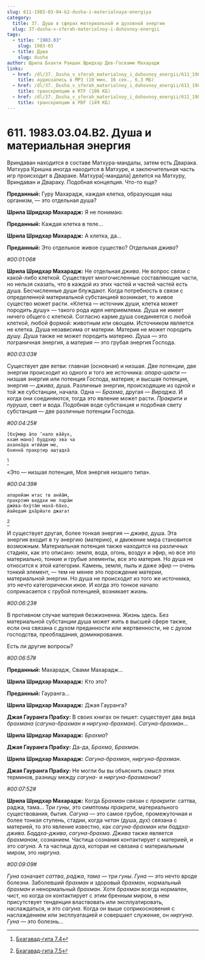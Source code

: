```yaml
---
slug: 611-1983-03-04-b2-dusha-i-materialnaya-energiya
category:
  title: 37. Душа в сферах материальной и духовной энергии
  slug: 37-dusha-v-sferah-materialnoy-i-duhovnoy-energii
tags:
  - title: "1983.03"
    slug: 1983-03
  - title: Душа
    slug: dusha
author: Шрила Бхакти Ракшак Шридхар Дев-Госвами Махарадж
links:
  - href: /dl/37._Dusha_v_sferah_materialnoy_i_duhovnoy_energii/611_1983.03.04.B2_SridharMj_Dusha_i_materialnaya_energiya.mp3
    title: аудиозапись в MP3 (10 мин. 16 сек., 6,3 МБ)
  - href: /dl/37._Dusha_v_sferah_materialnoy_i_duhovnoy_energii/611_1983.03.04.B2_SridharMj_Dusha_i_materialnaya_energiya.rtf
    title: транскрипцию в RTF (106 КБ)
  - href: /dl/37._Dusha_v_sferah_materialnoy_i_duhovnoy_energii/611_1983.03.04.B2_SridharMj_Dusha_i_materialnaya_energiya.pdf
    title: транскрипцию в PDF (149 КБ)
---
```


# 611. 1983.03.04.B2. Душа и материальная энергия

Вриндаван находится в составе Матхура-мандалы, затем есть Дварака. Матхура Кришна иногда находится в Матхуре, и заключительная часть игр происходит в Двараке. Матхура[-мандала] делится на Матхуру, Вриндаван и Двараку. Подобная концепция. Что-то еще?

**Преданный:** Гуру Махарадж, каждая клетка, образующая наш организм, — это отдельная душа?

**Шрила Шридхар Махарадж:** Я не понимаю.

**Преданный:** Каждая клетка в теле…

**Шрила Шридхар Махарадж:** А клетка, да…

**Преданный:** Это отдельное живое существо? Отдельная *джива*?

*#00:01:06#*

**Шрила Шридхар Махарадж:** Не отдельная *джива*. Не вопрос связи с какой-либо клеткой. Существует многочисленные составляющие части, но нельзя сказать, что в каждой из этих частей и частей частей есть душа. Бесчисленные души блуждают. Когда потребность в связи с определенной материальной субстанцией возникает, то живое существо может расти. «Клетка — источник души, клетка может породить душу» — такого рода идея неприемлема. Душа не имеет ничего общего с клеткой. Согласно карме душа соединяется с любой клеткой, любой формой: животным или овощем. Источником является не клетка. Душа независима от материи. Материя не может породить душу. Душа также не может породить материю. Душа — это пограничная энергия, а материя — это грубая энергия Господа.

*#00:03:03#*

Существует две ветви: главная (основная) и низшая. Две потенции, две энергии происходит из одного и того же источника: *апара-шакти* — низшая энергия или потенция Господа, материя; и высшая потенция, энергия — *джива*, душа. Различные энергии, происходящие из одной и той же субстанции, начала. Одна — *Брахма*, другая — *Вираджа*. И когда они соединяются, тогда это явление может расти. *Пракрити* и *пуруша*, свет и вода. Подобная воде субстанция и подобная свету субстанция — две различные потенции Господа.

*#00:04:25#*

    [бхӯмир а̄по ’нало ва̄йух̣,
    кхам̇ мано] буддхир эва ча
    ахан̇ка̄ра итӣйам̇ ме,
    бхинна̄ пракр̣тир аш̣т̣адха̄
[^_ftn1]

«Это — низшая потенция, Моя энергия низшего типа».

*#00:04:39#*

    апарейам итас тв анйа̄м̇,
    пракр̣тим̇ виддхи ме пара̄м
    джӣва-бхӯта̄м̇ маха̄-ба̄хо,
    йайедам̇ дха̄рйате джагат
[^_ftn2]

И существует другая, более тонкая энергия — *джива*, душа. Эта энергия входит в ту энергию (материю), и движение мира становится возможным. Материальная потенция также находится на различных стадиях, как это описано: земля, вода, огонь, воздух и эфир, но все это материально, тонкие и грубые элементы, все это материя. Но душа не относится к этой категории. Камень, земля, пыль и даже эфир — очень тонкий элемент, — тем не менее это порождение материи, материальной энергии. Но душа не происходит из того же источника, это нечто категорически иное. И когда это тонкое начало соприкасается с грубой потенцией, возникает жизнь.

*#00:06:23#*

В противном случае материя безжизненна. Жизнь здесь. Без материальной субстанции душа может жить в высшей сфере также, если она связана с духом преданности или жертвенности, не с духом господства, преобладания, доминирования.

Есть ли другие вопросы?

*#00:06:57#*

**Преданный:** Махарадж, Свами Махарадж…

**Шрила Шридхар Махарадж:** Кто это?

**Преданный:** Гауранга…

**Шрила Шридхар Махарадж:** Джая Гауранга?

**Джая Гауранга Прабху:** В своих книгах он пишет: существует два вида *брахмана* (*сагуна-брахман* и *ниргуна-брахман*). *Сагуна-брахман*…

**Шрила Шридхар Махарадж:** *Брахма*?

**Джая Гауранга Прабху:** Да-да, *Брахма*, *Брахман*.

**Шрила Шридхар Махарадж:** *Сагуна-брахман*, *ниргуна-брахман*.

**Джая Гауранга Прабху:** Не могли бы вы объяснить смысл этих терминов, разницу между *сагуна-* и *ниргуна-брахманом*?

*#00:07:52#*

**Шрила Шридхар Махарадж:** Когда *Брахман* связан с *пракрити*: саттва, раджа, тама… Три *гуны*, это симптомы *пракрити*, материального существования, бытия. *Сагуна* — это самое грубое, промежуточная и более тонкая ступень, стадии, когда *четан* (душа, дух) связана с материей, то это явление известно, как *сагуна-брахман* или *баддха-джива*. *Баддха-джива*, *сагуна-брахма*. *Джива* также является *брахманом*, сознанием. Частица сознания контактирует с материей, и это *сагуна*. А та частица духа, которая не связана с материальным миром, это *ниргуна*.

*#00:09:09#*

*Гуна* означает *саттва*, *раджа*, *тама* — три *гуны*. *Гуна* — это нечто вроде болезни. Заболевший *брахман* и здоровый *брахман*, нормальный *брахман* и ненормальный *брахман*. Хотя *брахман* всегда нормален, чист, но когда он контактирует с этим бренным миром, в нем присутствует тенденция властвовать или эксплуатировать, наслаждаться, и это *сагуна*. Когда он выше соприкосновения с наслаждением или эксплуатацией и совершает служение, он *ниргуна*. *Гуна* — это болезнь…



[^_ftn1]: [Бхагавад-гита 7.4](../notes/bhagavad-gita/bhagavad-gita-7-4.md)

[^_ftn2]: [Бхагавад-гита 7.5](../notes/bhagavad-gita/bhagavad-gita-7-5.md)
